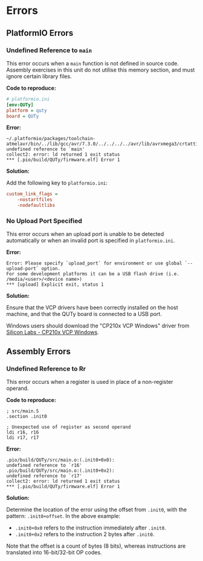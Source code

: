 # Errors

## PlatformIO Errors

### Undefined Reference to `main`

This error occurs when a `main` function is not defined in source code.
Assembly exercises in this unit do not utilise this memory section, and
must ignore certain library files.

**Code to reproduce:**

```ini
# platformio.ini
[env:QUTy]
platform = quty
board = QUTy
```

**Error:**

```
~/.platformio/packages/toolchain-atmelavr/bin/../lib/gcc/avr/7.3.0/../../../../avr/lib/avrxmega3/crtattiny1626.o:../../../../crt1/gcrt1.S:314: undefined reference to `main'
collect2: error: ld returned 1 exit status
*** [.pio/build/QUTy/firmware.elf] Error 1
```

**Solution:**

Add the following key to `platformio.ini`:

```ini
custom_link_flags =
    -nostartfiles
    -nodefaultlibs
```

### No Upload Port Specified

This error occurs when an upload port is unable to be detected
automatically or when an invalid port is specified in `platformio.ini`.

**Error:**

```
Error: Please specify `upload_port` for environment or use global `--upload-port` option.
For some development platforms it can be a USB flash drive (i.e. /media/<user>/<device name>)
*** [upload] Explicit exit, status 1
```

**Solution:**

Ensure that the VCP drivers have been correctly installed on the host
machine, and that the QUTy board is connected to a USB port.

Windows users should download the "CP210x VCP Windows" driver from
[Silicon Labs - CP210x VCP Windows](https://www.silabs.com/documents/public/software/CP210x_VCP_Windows.zip).

## Assembly Errors

### Undefined Reference to Rr

This error occurs when a register is used in place of a non-register
operand.

**Code to reproduce:**

```avrasm
; src/main.S
.section .init0

; Unexpected use of register as second operand
ldi r16, r16
ldi r17, r17
```

**Error:**

```
.pio/build/QUTy/src/main.o:(.init0+0x0):
undefined reference to `r16'
.pio/build/QUTy/src/main.o:(.init0+0x2):
undefined reference to `r17'
collect2: error: ld returned 1 exit status
*** [.pio/build/QUTy/firmware.elf] Error 1
```

**Solution:**

Determine the location of the error using the offset from `.init0`, with
the pattern: `.init0+offset`. In the above example:

- `.init0+0x0` refers to the instruction immediately after `.init0`.
- `.init0+0x2` refers to the instruction 2 bytes after `.init0`.

Note that the offset is a count of bytes (8 bits), whereas instructions
are translated into 16-bit/32-bit OP codes.
